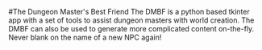 #The Dungeon Master's Best Friend
The DMBF is a python based tkinter app with a set of tools to assist dungeon masters with world creation. The DMBF can also be used to generate more complicated content on-the-fly.
Never blank on the name of a new NPC again!
